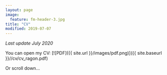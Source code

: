 ```yaml
---
layout: page
image:
  feature: fm-header-3.jpg
title: "CV"
modified: 2019-07-07
---
```


*Last update July 2020*

You can open my CV: [![PDF]({{ site.url }}/images/pdf.png)]({{ site.baseurl }}//cv/cv_ragon.pdf)

Or scroll down...

<object data="{{ site.baseurl }}//cv/cv_ragon.pdf" type="application/pdf" width="100%"> 
</object>